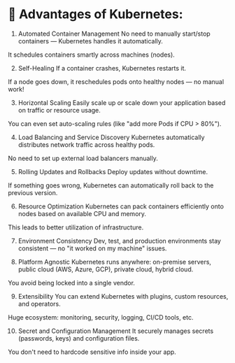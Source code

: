 
#  🌟 Advantages of Kubernetes:
1. Automated Container Management
No need to manually start/stop containers — Kubernetes handles it automatically.

It schedules containers smartly across machines (nodes).

2. Self-Healing
If a container crashes, Kubernetes restarts it.

If a node goes down, it reschedules pods onto healthy nodes — no manual work!

3. Horizontal Scaling
Easily scale up or scale down your application based on traffic or resource usage.

You can even set auto-scaling rules (like "add more Pods if CPU > 80%").

4. Load Balancing and Service Discovery
Kubernetes automatically distributes network traffic across healthy pods.

No need to set up external load balancers manually.

5. Rolling Updates and Rollbacks
Deploy updates without downtime.

If something goes wrong, Kubernetes can automatically roll back to the previous version.

6. Resource Optimization
Kubernetes can pack containers efficiently onto nodes based on available CPU and memory.

This leads to better utilization of infrastructure.

7. Environment Consistency
Dev, test, and production environments stay consistent — no "it worked on my machine" issues.

8. Platform Agnostic
Kubernetes runs anywhere: on-premise servers, public cloud (AWS, Azure, GCP), private cloud, hybrid cloud.

You avoid being locked into a single vendor.

9. Extensibility
You can extend Kubernetes with plugins, custom resources, and operators.

Huge ecosystem: monitoring, security, logging, CI/CD tools, etc.

10. Secret and Configuration Management
It securely manages secrets (passwords, keys) and configuration files.

You don't need to hardcode sensitive info inside your app.

